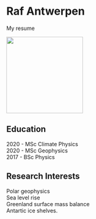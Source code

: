 # Raf Antwerpen

My resume

<img src='photo.jpg' width=200>


## Education

2020 - MSc Climate Physics <br />
2020 - MSc Geophysics <br />
2017 - BSc Physics


## Research Interests

Polar geophysics <br />
Sea level rise <br />
Greenland surface mass balance <br />
Antartic ice shelves.

